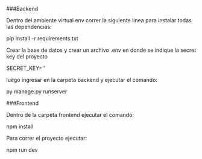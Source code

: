 ###Backend

Dentro del ambiente virtual env correr la siguiente linea para instalar todas las dependencias:

pip install -r requirements.txt

Crear la base de datos y crear un archivo .env en donde se indique la secret key del proyecto

SECRET_KEY=''

luego ingresar en la carpeta backend y ejecutar el comando:

py manage.py runserver

###Frontend

Dentro de la carpeta frontend ejecutar el comando:

npm install

Para correr el proyecto ejecutar:

npm run dev